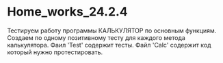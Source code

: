 # Home_works_24.2.4
Тестируем работу программы КАЛЬКУЛЯТОР по основным функциям.
Создаем по одному позитивному тесту для каждого метода калькулятора.
Фаил 'Test' содержит тесты.
Файл 'Calc' содержит код который нужно протестировать.
